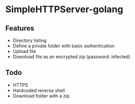 # SimpleHTTPServer-golang

## Features

* Directory listing
* Define a private folder with basic authentication
* Upload file
* Download file as an encrypted zip (password: infected)

## Todo

* HTTPS
* Hardcoded reverse shell
* Download folder with a zip
